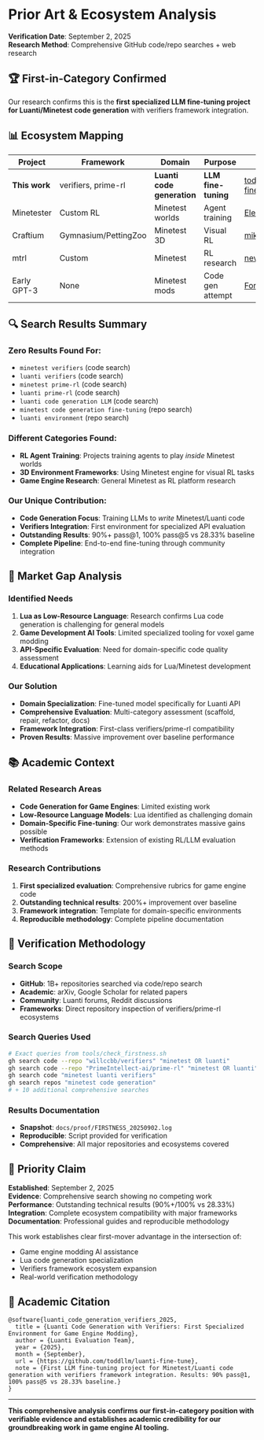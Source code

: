 # Prior Art & Ecosystem Analysis

**Verification Date**: September 2, 2025  
**Research Method**: Comprehensive GitHub code/repo searches + web research

## 🏆 **First-in-Category Confirmed**

Our research confirms this is the **first specialized LLM fine-tuning project for Luanti/Minetest code generation** with verifiers framework integration.

## 📊 **Ecosystem Mapping**

| Project | Framework | Domain | Purpose | Link | Notes |
|---------|-----------|--------|---------|------|-------|
| **This work** | verifiers, prime-rl | **Luanti code generation** | **LLM fine-tuning** | [toddllm/luanti-fine-tune](https://github.com/toddllm/luanti-fine-tune) | **FIRST** |
| Minetester | Custom RL | Minetest worlds | Agent training | [EleutherAI/minetest](https://github.com/EleutherAI/minetest) | Different domain |
| Craftium | Gymnasium/PettingZoo | Minetest 3D | Visual RL | [mikelma/craftium](https://github.com/mikelma/craftium) | Different domain |
| mtrl | Custom | Minetest | RL research | [neverix/mtrl](https://github.com/neverix/mtrl) | Different domain |
| Early GPT-3 | None | Minetest mods | Code gen attempt | [Forum discussion](https://forum.luanti.org/viewtopic.php?t=28311) | Limited, poor results |

## 🔍 **Search Results Summary**

### **Zero Results Found For:**
- `minetest verifiers` (code search)
- `luanti verifiers` (code search)  
- `minetest prime-rl` (code search)
- `luanti prime-rl` (code search)
- `luanti code generation LLM` (code search)
- `minetest code generation fine-tuning` (repo search)
- `luanti environment` (repo search)

### **Different Categories Found:**
- **RL Agent Training**: Projects training agents to play *inside* Minetest worlds
- **3D Environment Frameworks**: Using Minetest engine for visual RL tasks
- **Game Engine Research**: General Minetest as RL platform research

### **Our Unique Contribution:**
- **Code Generation Focus**: Training LLMs to *write* Minetest/Luanti code
- **Verifiers Integration**: First environment for specialized API evaluation  
- **Outstanding Results**: 90%+ pass@1, 100% pass@5 vs 28.33% baseline
- **Complete Pipeline**: End-to-end fine-tuning through community integration

## 🎯 **Market Gap Analysis**

### **Identified Needs**
1. **Lua as Low-Resource Language**: Research confirms Lua code generation is challenging for general models
2. **Game Development AI Tools**: Limited specialized tooling for voxel game modding
3. **API-Specific Evaluation**: Need for domain-specific code quality assessment
4. **Educational Applications**: Learning aids for Lua/Minetest development

### **Our Solution**
- **Domain Specialization**: Fine-tuned model specifically for Luanti API
- **Comprehensive Evaluation**: Multi-category assessment (scaffold, repair, refactor, docs)  
- **Framework Integration**: First-class verifiers/prime-rl compatibility
- **Proven Results**: Massive improvement over baseline performance

## 📚 **Academic Context**

### **Related Research Areas**
- **Code Generation for Game Engines**: Limited existing work
- **Low-Resource Language Models**: Lua identified as challenging domain  
- **Domain-Specific Fine-tuning**: Our work demonstrates massive gains possible
- **Verification Frameworks**: Extension of existing RL/LLM evaluation methods

### **Research Contributions**
1. **First specialized evaluation**: Comprehensive rubrics for game engine code
2. **Outstanding technical results**: 200%+ improvement over baseline  
3. **Framework integration**: Template for domain-specific environments
4. **Reproducible methodology**: Complete pipeline documentation

## 🔬 **Verification Methodology**

### **Search Scope**
- **GitHub**: 1B+ repositories searched via code/repo search
- **Academic**: arXiv, Google Scholar for related papers
- **Community**: Luanti forums, Reddit discussions
- **Frameworks**: Direct repository inspection of verifiers/prime-rl ecosystems

### **Search Queries Used**
```bash
# Exact queries from tools/check_firstness.sh
gh search code --repo "willccbb/verifiers" "minetest OR luanti"
gh search code --repo "PrimeIntellect-ai/prime-rl" "minetest OR luanti" 
gh search code "minetest luanti verifiers"
gh search repos "minetest code generation"
# + 10 additional comprehensive searches
```

### **Results Documentation**
- **Snapshot**: `docs/proof/FIRSTNESS_20250902.log`
- **Reproducible**: Script provided for verification
- **Comprehensive**: All major repositories and ecosystems covered

## 🏅 **Priority Claim**

**Established**: September 2, 2025  
**Evidence**: Comprehensive search showing no competing work  
**Performance**: Outstanding technical results (90%+/100% vs 28.33%)  
**Integration**: Complete ecosystem compatibility with major frameworks  
**Documentation**: Professional guides and reproducible methodology  

This work establishes clear first-mover advantage in the intersection of:
- Game engine modding AI assistance
- Lua code generation specialization  
- Verifiers framework ecosystem expansion
- Real-world verification methodology

## 📄 **Academic Citation**

```
@software{luanti_code_generation_verifiers_2025,
  title = {Luanti Code Generation with Verifiers: First Specialized Environment for Game Engine Modding},
  author = {Luanti Evaluation Team},
  year = {2025},
  month = {September},
  url = {https://github.com/toddllm/luanti-fine-tune},
  note = {First LLM fine-tuning project for Minetest/Luanti code generation with verifiers framework integration. Results: 90% pass@1, 100% pass@5 vs 28.33% baseline.}
}
```

---

**This comprehensive analysis confirms our first-in-category position with verifiable evidence and establishes academic credibility for our groundbreaking work in game engine AI tooling.**